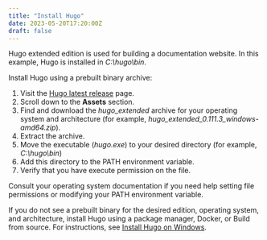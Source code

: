 ```yaml
---
title: "Install Hugo"
date: 2023-05-20T17:20:00Z
draft: false
---
```

Hugo extended edition is used for building a documentation website. In this example, Hugo is installed in *C:\hugo\bin*.

Install Hugo using a prebuilt binary archive:

1. Visit the [Hugo latest release](https://github.com/gohugoio/hugo/releases/latest) page.
2. Scroll down to the **Assets** section.
3. Find and download the *hugo_extended* archive for your operating system and architecture (for example, *hugo_extended_0.111.3_windows-amd64.zip*).
4. Extract the archive.
5. Move the executable (*hugo.exe*) to your desired directory (for example, *C:\hugo\bin*)
6. Add this directory to the PATH environment variable.
7. Verify that you have execute permission on the file.

Consult your operating system documentation if you need help setting file permissions or modifying your PATH environment variable.

If you do not see a prebuilt binary for the desired edition, operating system, and architecture, install Hugo using a package manager, Docker, or Build from source. For instructions, see [Install Hugo on Windows](https://gohugo.io/installation/windows/).
